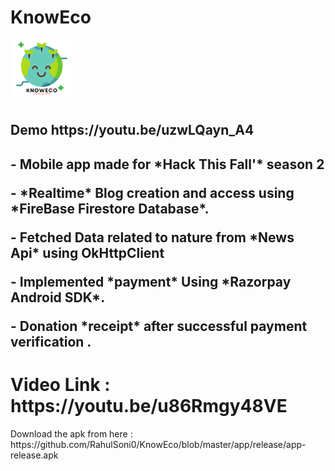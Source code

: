 # KnowEco 
<img src="ic_final_logo.png" alt="KnowEco logo" style="height: 100px; width:100px;"/>
<h2> Demo https://youtu.be/uzwLQayn_A4 </h3>

<h2>
  <p> - Mobile app made for *Hack This Fall'*  season 2
<p> - *Realtime* Blog creation and access using *FireBase Firestore Database*.
<p> - Fetched Data related to nature from *News Api* using OkHttpClient
<p> - Implemented *payment* Using *Razorpay Android SDK*.
<p> - Donation *receipt* after successful payment verification .</h2>

<h1> Video Link : https://youtu.be/u86Rmgy48VE
  </h1>
Download the apk from here : https://github.com/RahulSoni0/KnowEco/blob/master/app/release/app-release.apk
